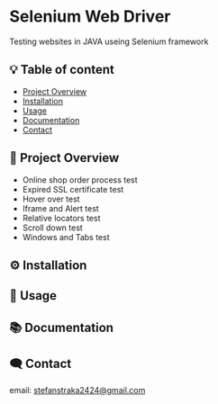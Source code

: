 
# Selenium Web Driver

Testing websites in JAVA useing Selenium framework





## :bulb: Table of content
- [Project Overview](#-project-overview)
- [Installation](#️-installation)
- [Usage](#-usage)
- [Documentation](#-documentation)
- [Contact](#️-contact)
## 📖 Project Overview

- Online shop order process test
- Expired SSL certificate test
- Hover over test
- Iframe and Alert test
- Relative locators test
- Scroll down test
- Windows and Tabs test

## ⚙️ Installation

    
## 📝 Usage



## 📚 Documentation


## 🗨️ Contact
email: stefanstraka2424@gmail.com


